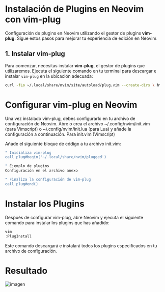 # Instalación de Plugins en Neovim con vim-plug

Configuración de plugins en Neovim utilizando el gestor de plugins **vim-plug**. Sigue estos pasos para mejorar tu experiencia de edición en Neovim.

## 1. Instalar vim-plug

Para comenzar, necesitas instalar **vim-plug**, el gestor de plugins que utilizaremos. Ejecuta el siguiente comando en tu terminal para descargar e instalar `vim-plug` en la ubicación adecuada:

```bash
curl -fLo ~/.local/share/nvim/site/autoload/plug.vim --create-dirs \ https://raw.githubusercontent.com/junegunn/vim-plug/master/plug.vim
```

# Configurar vim-plug en Neovim

Una vez instalado vim-plug, debes configurarlo en tu archivo de configuración de Neovim. Abre o crea el archivo ~/.config/nvim/init.vim (para Vimscript) o ~/.config/nvim/init.lua (para Lua) y añade la configuración a continuación.
Para init.vim (Vimscript)

Añade el siguiente bloque de código a tu archivo init.vim:

```bash
" Inicializa vim-plug
call plug#begin('~/.local/share/nvim/plugged')

" Ejemplo de plugins
Configuración en el archivo anexo

" Finaliza la configuración de vim-plug
call plug#end()

````

# Instalar los Plugins

Después de configurar vim-plug, abre Neovim y ejecuta el siguiente comando para instalar los plugins que has añadido:
```bash
vim
:PlugInstall
```

Este comando descargará e instalará todos los plugins especificados en tu archivo de configuración.

# Resultado
![imagen](https://github.com/user-attachments/assets/9417040a-2a9d-4fe3-90d5-8c1c83c4f5aa)
